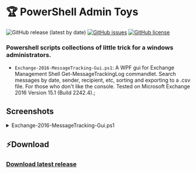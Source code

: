 # :trophy: PowerShell Admin Toys
![GitHub release (latest by date)](https://img.shields.io/github/v/release/Inestic/PowerShell-Admin-Toys?style=for-the-badge)
[![GitHub issues](https://img.shields.io/github/issues/Inestic/PowerShell-Admin-Toys?style=for-the-badge)](https://github.com/Inestic/PowerShell-Admin-Toys/issues)
[![GitHub license](https://img.shields.io/github/license/Inestic/PowerShell-Admin-Toys?style=for-the-badge)](https://github.com/Inestic/PowerShell-Admin-Toys/blob/main/LICENSE)
### Powershell scripts collections of little trick for a windows administrators.

- `Exchange-2016-MessageTracking-Gui.ps1`: A WPF gui for Exchange Management Shell Get-MessageTrackingLog commandlet. Search messages by date, sender, recipient, etc, sorting and exporting to a .csv file. For those who don't like the console. Tested on Microsoft Exchange 2016 Version 15.1 (Build 2242.4).;

## Screenshots
<details>
  <summary>Exchange-2016-MessageTracking-Gui.ps1</summary>
  
  ![Image](https://raw.githubusercontent.com/Inestic/scrn/main/screenshots/exchange-2016-message-tracking-gui-1.png)
  
  </details>

## :zap:Download
### [Download latest release](https://github.com/Inestic/PowerShell-Admin-Toys/releases/latest "Download latest release")
